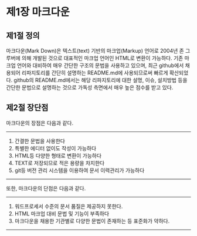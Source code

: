 # 제1장 마크다운

## 제1절 정의

마크다운\(Mark Down\)은 텍스트\(text\) 기반의 마크업\(Markup\) 언어로 2004년 존 그루버에 의해 개발된 것으로 대표적인 마크업 언어인 HTML로 변환이 가능하다. 기존 마크업 언어와 대비하여 매우 간단한 구조의 문법을 사용하고 있으며, 최근 github에서 채용되어 리파지토리를 간단히 설명하는 README.md에 사용되므로써 빠르게 확산되었다.  github의 README.md에서는 해당 리파지토리에 대한 설명, 이슈, 설치방법 등을 간단한 문법으로 설명하는 것으로 가독성 측면에서 매우 높은 점수를 받고 있다.

## 제2절 장단점

마크다운의 장점은 다음과 같다.

---

1. 간결한 문법을 사용한다
2. 특별한 에디터 없이도 작성이 가능하다
3. HTML등 다양한 형태로 변환이 가능하다
4. TEXT로 저장되므로 적은 용량을 차지한다
5. git등 버전 관리 시스템을 이용하여 문서 이력관리가 가능하다

---

또한, 마크다운의 단점은 다음과 같다.

----------------------

1. 워드프로세서 수준의 문서 품질은 제공하지 못한다.
2. HTML 마크업 대비 문법 및 기능이 부족하다
3. 마크다운을 채용한 기관별로 다양한 문법이 존재하는 등 표준화가 약하다. 

----------------------

